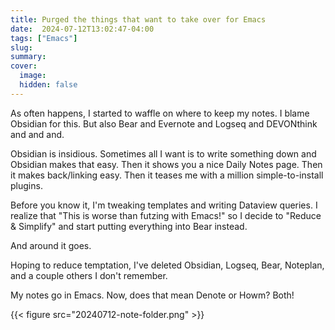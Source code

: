 ```yaml
---
title: Purged the things that want to take over for Emacs
date:  2024-07-12T13:02:47-04:00
tags: ["Emacs"]
slug: 
summary:
cover:
  image: 
  hidden: false
---
```


As often happens, I started to waffle on where to keep my notes. I blame Obsidian for this. But also Bear and Evernote and Logseq and DEVONthink and and and. 

Obsidian is insidious. Sometimes all I want is to write something down and Obsidian makes that easy. Then it shows you a nice Daily Notes page. Then it makes back/linking easy. Then it teases me with a million simple-to-install plugins. 

Before you know it, I'm tweaking templates and writing Dataview queries. I realize that "This is worse than futzing with Emacs!" so I decide to "Reduce & Simplify" and start putting everything into Bear instead. 

And around it goes.

Hoping to reduce temptation, I've deleted Obsidian, Logseq, Bear, Noteplan, and a couple others I don't remember. 

My notes go in Emacs. Now, does that mean Denote or Howm? Both!

{{< figure src="20240712-note-folder.png" >}}
